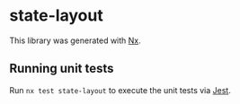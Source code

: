 # state-layout

This library was generated with [Nx](https://nx.dev).

## Running unit tests

Run `nx test state-layout` to execute the unit tests via [Jest](https://jestjs.io).
